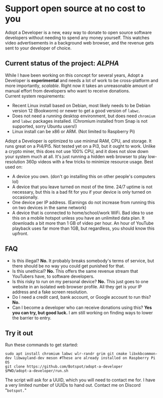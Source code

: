 # Support open source at no cost to you
Adopt a Developer is a new, easy way to donate to open source software developers without needing to spend any money yourself. This watches video advertisements in a background web browser, and the revenue gets sent to your developer of choice.
## Current status of the project: *ALPHA*
While I have been working on this concept for several years, Adopt a Developer is **experimental** and needs a lot of work to be cross-platform and more importantly, *scalable*. Right now it takes an unreasonable amount of manual effort from developers who want to receive donations.  
Current system requirements:
- Recent Linux install based on Debian, most likely needs to be Debian version 12 (Bookworm) or newer to get a good version of `labwc`.
- Does not need a running desktop environment, but does need `chromium` and `labwc` packages installed. (Chromium installed from Snap is not supported, sorry Ubuntu users!)
- Linux install can be x86 or ARM. (Not limited to Raspberry Pi)

Adopt a Developer is optimized to use minimal RAM, CPU, and storage. It runs great on a Pi4/Pi5. Not tested yet on a Pi3, but it ought to work. Unlike a crypto miner, this does not use 100% CPU, and it does not slow down your system much at all. It's just running a hidden web browser to play low-resolution 360p videos with a few tricks to minimize resource usage.
Best used on:
- A device you own. (don't go installing this on other people's computers lol)
- A device that you leave turned on most of the time. 24/7 uptime is not necessary, but this is a bad fit for you if your device is only turned on occasionally.
- One device per IP address. (Earnings do not increase from running this on two devices in the same network)
- A device that is connected to home/school/work WiFi. Bad idea to use this on a mobile hotspot unless you have an unlimited data plan. It downloads a bit more than 1 GB of video per hour. An hour of YouTube playback uses far more than 1GB, but regardless, you should know this upfront.

## FAQ
- Is this illegal? **No.** It probably breaks somebody's terms of service, but there should be no way you could get punished for that.
- Is this unethical? **No.** This offers the same revenue stream that YouTubers have, to software developers.
- Is this risky to run on my personal device? **No.** This just goes to one website in an isolated web browser profile. All they get is your IP address and a fake screen resolution.
- Do I need a credit card, bank account, or Google account to run this? **No.**
- Can I become a developer who can receive donations using this? **Yes you can try, but good luck.** I am still working on finding ways to lower the barrier to entry.

## Try it out
Run these commands to get started:
```
sudo apt install chromium labwc wlr-randr grim git cmake libxkbcommon-dev libwayland-dev meson #These are already installed on Raspberry Pi OS
git clone https://github.com/Botspot/adopt-a-developer
$PWD/adopt-a-developer/run.sh
```
The script will ask for a UUID, which you will need to contact me for. I have a very limited number of UUIDs to hand out. Contact me on Discord "`botspot.`"  
